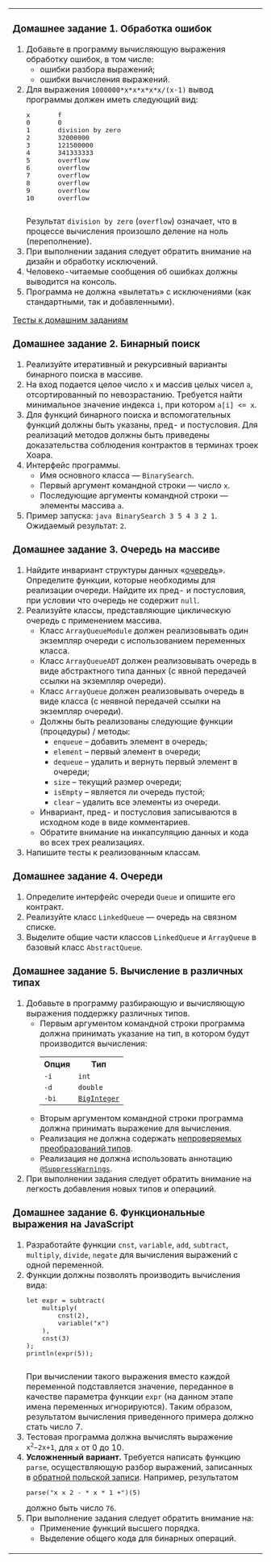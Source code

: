 </td></tr></table><table id="body"><tr><td id="main"><h3 id="homework-1">Домашнее задание 1. Обработка ошибок</h3><ol><li>
            Добавьте в программу вычисляющую выражения обработку ошибок, в том числе:
            <ul><li>ошибки разбора выражений;</li><li>ошибки вычисления выражений.</li></ul></li><li>
            Для выражения <code>1000000*x*x*x*x*x/(x-1)</code> вывод программы
            должен иметь следующий вид:
            <pre>
x       f
0       0
1       division by zero
2       32000000
3       121500000
4       341333333
5       overflow
6       overflow
7       overflow
8       overflow
9       overflow
10      overflow
            </pre>
            Результат <code>division by zero</code> (<code>overflow</code>) означает,
            что в процессе вычисления произошло деление на ноль (переполнение).
        </li><li>
            При выполнении задания следует обратить внимание на дизайн и обработку исключений.
        </li><li>
            Человеко-читаемые сообщения об ошибках должны выводится на консоль.
        </li><li>
            Программа не должна &laquo;вылетать&raquo; с исключениями (как стандартными, так и добавленными).
        </li></ol><p><a href="https://www.kgeorgiy.info/git/geo/paradigms-2020">Тесты к домашним заданиям</a></p><h3 id="homework-2">Домашнее задание 2. Бинарный поиск</h3><ol><li>
            Реализуйте итеративный и рекурсивный варианты бинарного поиска в массиве.
        </li><li>
            На вход подается целое число <code>x</code> и массив целых чисел <code>a</code>,
            отсортированный по невозрастанию.
            Требуется найти минимальное значение индекса <code>i</code>,
            при котором <code>a[i] &lt;= x</code>.
        </li><li>
            Для функций бинарного поиска и вспомогательных функций должны быть указаны,
            пред- и постусловия. Для реализаций методов должны быть приведены
            доказательства соблюдения контрактов в терминах троек Хоара.
        </li><li>
            Интерфейс программы.
            <ul><li>Имя основного класса &mdash; <code>BinarySearch</code>.</li><li>Первый аргумент командной строки &mdash; число <code>x</code>.</li><li>Последующие аргументы командной строки &mdash; элементы массива <code>a</code>.</li></ul></li><li>
            Пример запуска: <code>java BinarySearch 3 5 4 3 2 1</code>.
            Ожидаемый результат: <code>2</code>.
        </li></ol><h3 id="homework-3">Домашнее задание 3. Очередь на массиве</h3><ol><li>
            Найдите инвариант структуры данных &laquo;<a href="http://ru.wikipedia.org/wiki/%D0%9E%D1%87%D0%B5%D1%80%D0%B5%D0%B4%D1%8C_(%D0%BF%D1%80%D0%BE%D0%B3%D1%80%D0%B0%D0%BC%D0%BC%D0%B8%D1%80%D0%BE%D0%B2%D0%B0%D0%BD%D0%B8%D0%B5)">очередь</a>&raquo;.
            Определите функции, которые необходимы для реализации очереди.
            Найдите их пред- и постусловия, при условии что очередь не содержит <code>null</code>.
        </li><li>
            Реализуйте классы, представляющие циклическую очередь с применением массива.
            <ul><li>
                    Класс <code>ArrayQueueModule</code> должен реализовывать один экземпляр
                    очереди с использованием переменных класса.
                </li><li>
                    Класс <code>ArrayQueueADT</code> должен реализовывать очередь в виде
                    абстрактного типа данных (с явной передачей ссылки на экземпляр очереди).
                </li><li>
                    Класс <code>ArrayQueue</code> должен реализовывать очередь в виде
                    класса (с неявной передачей ссылки на экземпляр очереди).
                </li><li>
                    Должны быть реализованы следующие функции (процедуры) / методы:
                    <ul><li><code>enqueue</code> &ndash; добавить элемент в очередь;</li><li><code>element</code> &ndash; первый элемент в очереди;</li><li><code>dequeue</code> &ndash; удалить и вернуть первый элемент в очереди;</li><li><code>size</code> &ndash; текущий размер очереди;</li><li><code>isEmpty</code> &ndash; является ли очередь пустой;</li><li><code>clear</code> &ndash; удалить все элементы из очереди.</li></ul></li><li>
                    Инвариант, пред- и постусловия записываются в исходном коде в виде
                    комментариев.
                </li><li>
                    Обратите внимание на инкапсуляцию данных и кода во всех трех реализациях.
                </li></ul></li><li>
            Напишите тесты к реализованным классам.
        </li></ol><h3 id="homework-4">Домашнее задание 4. Очереди</h3><ol><li>
            Определите интерфейс очереди <code>Queue</code> и опишите его контракт.
        </li><li>
            Реализуйте класс <code>LinkedQueue</code> &mdash; очередь на связном списке.
        </li><li>
            Выделите общие части классов <code>LinkedQueue</code>
            и <code>ArrayQueue</code> в базовый класс <code>AbstractQueue</code>.
        </li></ol><h3 id="homework-5">Домашнее задание 5. Вычисление в различных типах</h3><ol><li>
            Добавьте в программу разбирающую и вычисляющую выражения поддержку различных типов.
            <ul><li>
                    Первым аргументом командной строки программа должна принимать указание
                    на тип, в котором будут производится вычисления:
                    <table><tr><th>Опция</th><th>Тип</th></tr><tr><td><code>-i</code></td><td><code>int</code></td></tr><tr><td><code>-d</code></td><td><code>double</code></td></tr><tr><td><code>-bi</code></td><td><code><a href="http://docs.oracle.com/javase/8/docs/api/java/math/BigInteger.html">BigInteger</a></code></td></tr></table></li><li>
                    Вторым аргументом командной строки программа должна принимать
                    выражение для вычисления.
                </li><li>
                    Реализация не должна содержать
                    <a href="http://docs.oracle.com/javase/specs/jls/se8/html/jls-5.html#jls-5.1.9">непроверяемых преобразований типов</a>.
                </li><li>
                    Реализация не должна использовать аннотацию
                    <code><a href="http://docs.oracle.com/javase/specs/jls/se8/html/jls-9.html#jls-9.6.4.5">@SuppressWarnings</a></code>.
                </li></ul></li><li>
            При выполнении задания следует обратить внимание на легкость добавления новых типов и операциий.
        </li></ol><h3 id="homework-6">Домашнее задание 6. Функциональные выражения на JavaScript</h3><ol><li>
            Разработайте функции <code>cnst</code>, <code>variable</code>,
            <code>add</code>, <code>subtract</code>, <code>multiply</code>,
            <code>divide</code>, <code>negate</code>
            для вычисления выражений с одной переменной.
        </li><li>
            Функции должны позволять производить вычисления вида:
            <pre>
let expr = subtract(
    multiply(
        cnst(2),
        variable("x")
    ),
    cnst(3)
);
println(expr(5));
            </pre>
            При вычислении такого выражения вместо каждой переменной подставляется значение,
            переданное в качестве параметра функции <code>expr</code> (на данном этапе
            имена переменных игнорируются). Таким образом, результатом вычисления
            приведенного примера должно стать число 7.
        </li><li>
            Тестовая программа должна вычислять выражение
            <code>x<sup>2</sup>&minus;2x+1</code>, для <code>x</code> от 0 до 10.
        </li><li><b>Усложненный вариант.</b> Требуется написать функцию
            <code>parse</code>, осуществляющую разбор выражений,
            записанных в
            <a href="http://ru.wikipedia.org/wiki/%D0%9E%D0%B1%D1%80%D0%B0%D1%82%D0%BD%D0%B0%D1%8F_%D0%BF%D0%BE%D0%BB%D1%8C%D1%81%D0%BA%D0%B0%D1%8F_%D0%B7%D0%B0%D0%BF%D0%B8%D1%81%D1%8C">обратной польской записи</a>.
            Например, результатом
            <pre>parse("x x 2 - * x * 1 +")(5)</pre>
            должно быть число <code>76</code>.
        </li><li>
            При выполнение задания следует обратить внимание на:
            <ul><li>
                    Применение функций высшего порядка.
                </li><li>
                    Выделение общего кода для бинарных операций.
                </li></ul></li>
              
